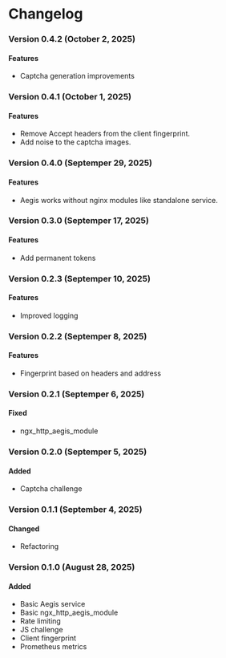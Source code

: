# Changelog

### Version 0.4.2 (October 2, 2025)

#### Features 
- Captcha generation improvements

### Version 0.4.1 (October 1, 2025)

#### Features 
- Remove Accept headers from the client fingerprint.
- Add noise to the captcha images.

### Version 0.4.0 (Septemper 29, 2025)

#### Features 
- Aegis works without nginx modules like standalone service.

### Version 0.3.0 (Septemper 17, 2025)

#### Features 
- Add permanent tokens

### Version 0.2.3 (Septemper 10, 2025)

#### Features 
- Improved logging

### Version 0.2.2 (Septemper 8, 2025)

#### Features 
- Fingerprint based on headers and address

### Version 0.2.1 (Septemper 6, 2025)

#### Fixed 
- ngx_http_aegis_module 

### Version 0.2.0 (Septemper 5, 2025)

#### Added
- Captcha challenge

### Version 0.1.1 (September 4, 2025)

#### Changed
- Refactoring

### Version 0.1.0 (August 28, 2025)

#### Added
- Basic Aegis service
- Basic ngx_http_aegis_module
- Rate limiting
- JS challenge
- Client fingerprint
- Prometheus metrics
